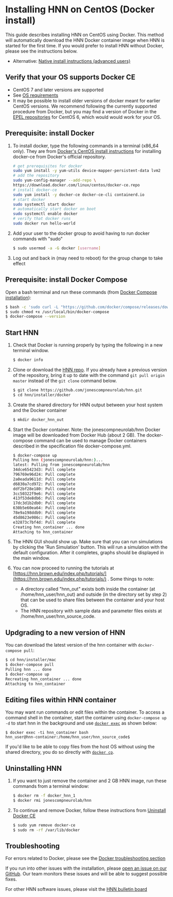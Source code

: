 # Installing HNN on CentOS (Docker install)

This guide describes installing HNN on CentOS using Docker. This method will automatically download the HNN Docker container image when HNN is started for the first time. If you would prefer to install HNN without Docker, please see the instructions below.

- Alternative: [Native install instructions (advanced users)](native_install.md)

## Verify that your OS supports Docker CE

- CentOS 7 and later versions are supported
- See [OS requirements](https://docs.docker.com/install/linux/docker-ce/centos/#os-requirements)
- It may be possible to install older versions of docker meant for earlier CentOS versions. We recommend following the currently supported procedure from Docker, but you may find a version of Docker in the [EPEL repositories](https://fedoraproject.org/wiki/EPEL) for CentOS 6, which would would work for your OS.

## Prerequisite: install Docker

1. To install docker, type the following commands in a terminal (x86_64 only). They are from [Docker's CentOS install instructions](https://docs.docker.com/install/linux/docker-ce/centos/) for installing docker-ce from Docker's official repository.

    ```bash
    # get prerequisites for docker
    sudo yum install -y yum-utils device-mapper-persistent-data lvm2
    # add the repository
    sudo yum-config-manager --add-repo \
    https://download.docker.com/linux/centos/docker-ce.repo
    # install docker-ce
    sudo yum install -y docker-ce docker-ce-cli containerd.io
    # start docker
    sudo systemctl start docker
    # automatically start docker on boot
    sudo systemctl enable docker
    # verify that docker runs
    sudo docker run hello-world
    ```

2. Add your user to the docker group to avoid having to run docker commands with "sudo"

    ```bash
    $ sudo usermod -a -G docker [username]
    ```

3. Log out and back in (may need to reboot) for the group change to take effect

## Prerequisite: install Docker Compose

Open a bash terminal and run these commands (from [Docker Compose installation](https://docs.docker.com/compose/install/)):

  ```bash
  $ bash -c 'sudo curl -L "https://github.com/docker/compose/releases/download/1.23.2/docker-compose-$(uname -s)-$(uname -m)" -o /usr/local/bin/docker-compose'
  $ sudo chmod +x /usr/local/bin/docker-compose
  $ docker-compose --version
  ```

## Start HNN

1. Check that Docker is running properly by typing the following in a new terminal window.
    ```bash
    $ docker info
    ```

2. Clone or download the [HNN repo](https://github.com/jonescompneurolab/hnn). If you already have a previous version of the repository, bring it up to date with the command `git pull origin master` instead of the `git clone` command below.

    ```bash
    $ git clone https://github.com/jonescompneurolab/hnn.git
    $ cd hnn/installer/docker
    ```
3. Create the shared directory for HNN output between your host system and the Docker container

    ```bash
    $ mkdir docker_hnn_out
    ```

4. Start the Docker container. Note: the jonescompneurolab/hnn Docker image will be downloaded from Docker Hub (about 2 GB). The docker-compose command can be used to manage Docker containers described in the specification file docker-compose.yml.

    ```bash
    $ docker-compose up
    Pulling hnn (jonescompneurolab/hnn:)...
    latest: Pulling from jonescompneurolab/hnn
    34dce65423d3: Pull complete
    796769e96d24: Pull complete
    2a0eada9611d: Pull complete
    d6830a7cd972: Pull complete
    ddf2bf28e180: Pull complete
    3cc50322f9e6: Pull complete
    413f53de8db6: Pull complete
    17dc3d1b2db0: Pull complete
    630b5e60ea64: Pull complete
    78e9a198ddb9: Pull complete
    45d8623e986c: Pull complete
    e32873c7bf4d: Pull complete
    Creating hnn_container ... done
    Attaching to hnn_container
    ```

5. The HNN GUI should show up. Make sure that you can run simulations by clicking the 'Run Simulation' button. This will run a simulation with the default configuration. After it completes, graphs should be displayed in the main window.
6. You can now proceed to running the tutorials at [https://hnn.brown.edu/index.php/tutorials/](https://hnn.brown.edu/index.php/tutorials/) . Some things to note:
   - A directory called "hnn_out" exists both inside the container (at /home/hnn_user/hnn_out) and outside (in the directory set by step 2) that can be used to share files between the container and your host OS.
   - The HNN repository with sample data and parameter files exists at /home/hnn_user/hnn_source_code.

## Updgrading to a new version of HNN

You can download the latest version of the hnn container with `docker-compose pull`:

```bash
$ cd hnn/installer/mac
$ docker-compose pull
Pulling hnn ... done
$ docker-compose up
Recreating hnn_container ... done
Attaching to hnn_container
```

## Editing files within HNN container

You may want run commands or edit files within the container. To access a command shell in the container, start the container using `docker-compose up -d` to start hnn in the background and use [`docker exec`](https://docs.docker.com/engine/reference/commandline/exec/) as shown below:

```none
$ docker exec -ti hnn_container bash
hnn_user@hnn-container:/home/hnn_user/hnn_source_code$
```

If you'd like to be able to copy files from the host OS without using the shared directory, you do so directly with [`docker cp`](https://docs.docker.com/engine/reference/commandline/cp/).

## Uninstalling HNN

1. If you want to just remove the container and 2 GB HNN image, run these commands from a terminal window:

    ```bash
    $ docker rm -f docker_hnn_1
    $ docker rmi jonescompneurolab/hnn
    ```

2. To continue and remove Docker, follow these instructions from [Uninstall Docker CE](https://docs.docker.com/install/linux/docker-ce/centos/#uninstall-docker-ce)

    ```bash
    $ sudo yum remove docker-ce
    $ sudo rm -rf /var/lib/docker
    ```

## Troubleshooting

For errors related to Docker, please see the [Docker troubleshooting section](../docker/troubleshooting.md)

If you run into other issues with the installation, please [open an issue on our GitHub](https://github.com/jonescompneurolab/hnn/issues). Our team monitors these issues and will be able to suggest possible fixes.

For other HNN software issues, please visit the [HNN bulletin board](https://www.neuron.yale.edu/phpBB/viewforum.php?f=46)
